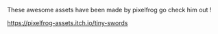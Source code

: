 These awesome assets have been made by pixelfrog go check him out !

https://pixelfrog-assets.itch.io/tiny-swords
